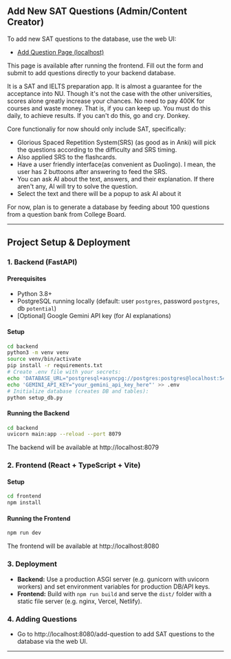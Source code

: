## Add New SAT Questions (Admin/Content Creator)

To add new SAT questions to the database, use the web UI:

- [Add Question Page (localhost)](http://localhost:8080/add-question)

This page is available after running the frontend. Fill out the form and submit to add questions directly to your backend database.

It is a SAT and IELTS preparation app. It is almost a guarantee for the acceptance into NU. Though it's not the case with the other universities, scores alone greatly increase your chances. No need to pay 400K for courses and waste money. That is, if you can keep up. You must do this daily, to achieve results. If you can't do this, go and cry. Donkey.

Core functionaliy for now should only include SAT, specifically:
- Glorious Spaced Repetition System(SRS) (as good as in Anki) will pick the questions according to the difficulty and SRS timing.
- Also applied SRS to the flashcards.
- Have a user friendly interface(as convenient as Duolingo). I mean, the user has 2 buttoons after answering to feed the SRS.
- You can ask AI about the text, answers, and their explanation. If there aren't any, AI will try to solve the question.
- Select the text and there will be a popup to ask AI about it

For now, plan is to generate a database by feeding about 100 questions from a question bank from College Board.

---

## Project Setup & Deployment

### 1. Backend (FastAPI)

#### Prerequisites
- Python 3.8+
- PostgreSQL running locally (default: user `postgres`, password `postgres`, db `potential`)
- [Optional] Google Gemini API key (for AI explanations)

#### Setup
```bash
cd backend
python3 -m venv venv
source venv/bin/activate
pip install -r requirements.txt
# Create .env file with your secrets:
echo 'DATABASE_URL="postgresql+asyncpg://postgres:postgres@localhost:5432/potential"' > .env
echo 'GEMINI_API_KEY="your_gemini_api_key_here"' >> .env
# Initialize database (creates DB and tables):
python setup_db.py
```

#### Running the Backend
```bash
cd backend
uvicorn main:app --reload --port 8079
```
The backend will be available at http://localhost:8079

### 2. Frontend (React + TypeScript + Vite)

#### Setup
```bash
cd frontend
npm install
```

#### Running the Frontend
```bash
npm run dev
```
The frontend will be available at http://localhost:8080

### 3. Deployment

- **Backend:** Use a production ASGI server (e.g. gunicorn with uvicorn workers) and set environment variables for production DB/API keys.
- **Frontend:** Build with `npm run build` and serve the `dist/` folder with a static file server (e.g. nginx, Vercel, Netlify).

### 4. Adding Questions

- Go to http://localhost:8080/add-question to add SAT questions to the database via the web UI.

---